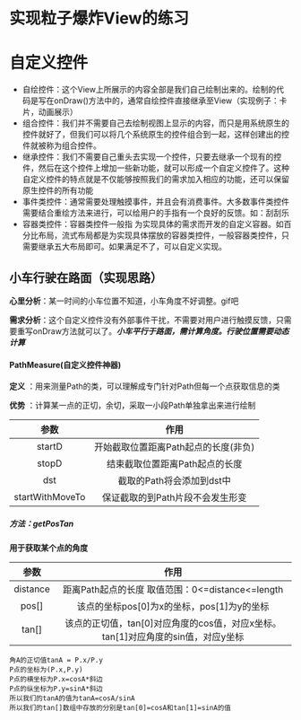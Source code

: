 # 实现粒子爆炸View的练习


# 自定义控件
- 自绘控件：这个View上所展示的内容全部是我们自己绘制出来的。绘制的代码是写在onDraw()方法中的，通常自绘控件直接继承至View（实现例子：卡片，动画展示）
- 组合控件：我们并不需要自己去绘制视图上显示的内容，而只是用系统原生的控件就好了，但我们可以将几个系统原生的控件组合到一起，这样创建出的控件就被称为组合控件。
- 继承控件：我们不需要自己重头去实现一个控件，只要去继承一个现有的控件，然后在这个控件上增加一些新功能，就可以形成一个自定义控件了。这种自定义控件的特点就是不仅能够按照我们的需求加入相应的功能，还可以保留原生控件的所有功能
- 事件类控件：通常需要处理触摸事件，并且会有消费事件。大多数事件类控件需要结合重绘方法来进行，可以给用户的手指有一个良好的反馈。如：刮刮乐
- 容器类控件：容器类控件一般指 为实现具体的需求而开发的自定义容器。如百分比布局，流式布局都是为实现具体摆放的容器类控件，一般容器类控件，只需要继承五大布局即可。如果满足不了，可以自定义实现。

## 小车行驶在路面（实现思路）
**心里分析**：某一时间的小车位置不知道，小车角度不好调整。gif吧

**需求分析**：这个自定义控件没有外部事件干扰，不需要对用户进行触摸反馈，只需要重写onDraw方法就可以了。***小车平行于路面，需计算角度。行驶位置需要动态计算***

#### PathMeasure(自定义控件神器)
**定义** ：用来测量Path的类，可以理解成专门针对Path但每一个点获取信息的类

**优势** ：计算某一点的正切，余切，采取一小段Path单独拿出来进行绘制

|参数|作用|
|:-:|:-:|
|startD|开始截取位置距离Path起点的长度(非负)|
|stopD|结束截取位置距离Path起点的长度|
|dst|截取的Path将会添加到dst中|
|startWithMoveTo|保证截取的到Path片段不会发生形变|

##### 方法：getPosTan
**用于获取某个点的角度**

|参数|作用|
|:-:|:-:|
|distance|距离Path起点的长度 取值范围：0<=distance<=length|
|pos[]|该点的坐标pos[0]为x的坐标，pos[1]为y的坐标|
|tan[]|该点的正切值，tan[0]对应角度的cos值，对应x坐标。tan[1]对应角度的sin值，对应y坐标|

```
角A的正切值tanA = P.x/P.y
P点的坐标为(P.x,P.y)
P点的横坐标为P.x=cosA*斜边
P点的纵坐标为P.y=sinA*斜边
所以我们的tanA的值为tanA=cosA/sinA
所以我们的tan[]数组中存放的分别是tan[0]=cosA和tan[1]=sinA的值
```
